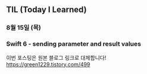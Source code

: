 ## TIL (Today I Learned)

### 8월 15일 (목)    
### Swift 6 - sending parameter and result values     
이번 포스팅은 원본 블로그 링크로 대체합니다!   
https://green1229.tistory.com/499       